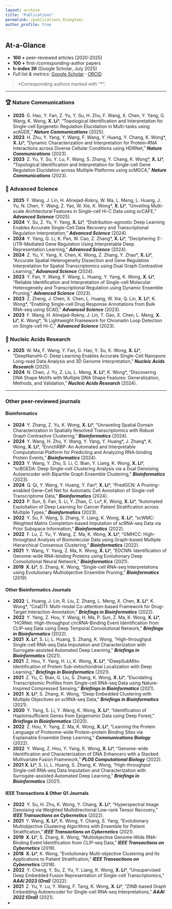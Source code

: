 ```yaml
---
layout: archive
title: "Publications"
permalink: /publications_Xiangtao/
author_profile: true
---
```


## At-a-Glance  
- **160 +** peer-reviewed articles (2020-2025)  
- **100 +** first-/corresponding-author papers  
- **h-index 36** (Google Scholar, July 2025)  
- *Full list & metrics:* [Google Scholar](https://scholar.google.com/citations?hl=en&user=Il0-1BUAAAAJ&view_op=list_works&sortby=pubdate) · [ORCID](https://orcid.org/0000-0002-8716-9823)  

> *Corresponding authors marked with “\*”.
 
---

### 🏆 Nature Communications  
- **2025** G. Hao, Y. Fan, Z. Yu, Y. Su, H. Zhu, F. Wang, X. Chen, Y. Yang, G. Wang, K. Wong, **X. Li**\*, “Topological Identification and Interpretation for Single-cell Epigenetic Regulation Elucidation in Multi-tasks using scAGDE,” **_Nature Communications_** (2025).  
- **2023** H. Zhu, Y. Yang, Y. Wang, F. Wang, Y. Huang, Y. Chang, K. Wong\*, **X. Li**\*, “Dynamic Characterization and Interpretation for Protein–RNA Interactions across Diverse Cellular Conditions using HDRNet,” **_Nature Communications_** (2023).  
- **2023** Z. Yu, Y. Su, Y. Lu, F. Wang, S. Zhang, Y. Chang, K. Wong\*, **X. Li**\*, “Topological Identification and Interpretation for Single-cell Gene Regulation Elucidation across Multiple Platforms using scMGCA,” **_Nature Communications_** (2023).  

### 🔬 Advanced Science  
- **2025** F. Wang, J. Lin, H. Alinejad-Rokny, W. Ma, L. Meng, L. Huang, J. Yu, N. Chen, Y. Wang, Z. Yao, W. Xie, K. Wong\*, **X. Li**\*, “Unveiling Multi-scale Architectural Features in Single-cell Hi-C Data using scCAFE,” **_Advanced Science_** (2025).  
- **2024** Y. Su, Z. Yu, Y. Yang, **X. Li**\*, “Distribution-agnostic Deep Learning Enables Accurate Single-Cell Data Recovery and Transcriptional Regulation Interpretation,” **_Advanced Science_** (2024).  
- **2024** Y. Yang, G. Li, K. Pan, W. Cao, Z. Zhang\*, **X. Li**\*, “Deciphering 3′-UTR-Mediated Gene Regulation Using Interpretable Deep Representation Learning,” **_Advanced Science_** (2024).  
- **2024** Z. Yu, Y. Yang, X. Chen, K. Wong, Z. Zhang, Y. Zhao\*, **X. Li**\*, “Accurate Spatial Heterogeneity Dissection and Gene Regulation Interpretation for Spatial Transcriptomics using Dual Graph Contrastive Learning,” **_Advanced Science_** (2024).  
- **2023** Y. Fan, Y. Wang, F. Wang, L. Huang, Y. Yang, K. Wong, **X. Li**\*, “Reliable Identification and Interpretation of Single-cell Molecular Heterogeneity and Transcriptional Regulation using Dynamic Ensemble Pruning,” **_Advanced Science_** (2023).  
- **2023** Z. Zheng, J. Chen, X. Chen, L. Huang, W. Xie, Q. Lin, **X. Li**\*, K. Wong\*, “Enabling Single-cell Drug Response Annotations from Bulk RNA-seq using SCAD,” **_Advanced Science_** (2023).  
- **2023** F. Wang, H. Alinejad-Rokny, J. Lin, T. Gao, X. Chen, L. Meng, **X. Li**\*, K. Wong\*, “A Lightweight Framework for Chromatin Loop Detection on Single-cell Hi-C,” **_Advanced Science_** (2023).  

### 🧬 Nucleic Acids Research  
- **2025** W. Ma, F. Wang, Y. Fan, G. Hao, Y. Su, K. Wong, **X. Li**\*, “DeepNanoHi-C: Deep Learning Enables Accurate Single-Cell Nanopore Long-read Data Analysis and 3D Genome Interpretation,” **_Nucleic Acids Research_** (2025).  
- **2024** N. Chen, J. Yu, Z. Liu, L. Meng, **X. Li**\*, K. Wong\*, “Discovering DNA Shape Motifs with Multiple DNA Shape Features: Generalization, Methods, and Validation,” **_Nucleic Acids Research_** (2024).  

---

### Other peer-reviewed journals 

#### Bioinformatics  
- **2024** Y. Zhang, Z. Yu, K. Wong, **X. Li**\*, “Unraveling Spatial Domain Characterization in Spatially Resolved Transcriptomics with Robust Graph Contrastive Clustering,” **_Bioinformatics_** (2024).  
- **2024** Y. Wang, H. Zhu, Y. Wang, Y. Yang, Y. Huang\*, J. Zhang\*, K. Wong, **X. Li**\*, “EnrichRBP: An Automated and Interpretable Computational Platform for Predicting and Analyzing RNA-binding Protein Events,” **_Bioinformatics_** (2024).  
- **2023** Y. Wang, Y. Zhu, S. Li, C. Bian, Y. Liang, K. Wong, **X. Li**\*, “scBGEDA: Deep Single-cell Clustering Analysis via a Dual Denoising Autoencoder with Bipartite Graph Ensemble Clustering,” **_Bioinformatics_** (2023).  
- **2024** Q. Qi, Y. Wang, Y. Huang, Y. Fan*, **X. Li**\*, “PredGCN: A Pruning-enabled Gene–Cell Net for Automatic Cell Annotation of Single-cell Transcriptome Data,” **_Bioinformatics_** (2024).  
- **2023** P. Sun, S. Fan, S. Li, Y. Zhao, C. Lu\*, K. Wong, **X. Li**\*, “Automated Exploitation of Deep Learning for Cancer Patient Stratification across Multiple Types,” **_Bioinformatics_** (2023).  
- **2022** Y. Su, F. Wang, S. Zhang, Y. Liang, K. Wong, **X. Li**\*, “scWMC: Weighted Matrix Completion-based Imputation of scRNA-seq Data via Prior Subspace Information,” **_Bioinformatics_** (2022).  
- **2022** F. Lu, Z. Yu, Y. Wang, Z. Ma, K. Wong, **X. Li**\*, “GMHCC: High-throughput Analysis of Biomolecular Data using Graph-based Multiple Hierarchical Consensus Clustering,” **_Bioinformatics_** (2022).  
- **2021** Y. Wang, Y. Yang, Z. Ma, K. Wong, **X. Li**\*, “EDCNN: Identification of Genome-wide RNA-binding Proteins using Evolutionary Deep Convolutional Neural Network,” **_Bioinformatics_** (2021).  
- **2019** **X. Li**\*, S. Zhang, K. Wong, “Single-cell RNA-seq Interpretations using Evolutionary Multiobjective Ensemble Pruning,” **_Bioinformatics_** (2019).  

#### Other Bioinformatics Journals  
- **2022** L. Huang, J. Lin, R. Liu, Z. Zhang, L. Meng, X. Chen, **X. Li**\*, K. Wong*, “CoaDTI: Multi-modal Co-attention-based Framework for Drug–Target Interaction Annotation,” **_Briefings in Bioinformatics_** (2022).  
- **2022** Y. Yang, Z. Hou, Y. Wang, H. Ma, P. Sun, Z. Ma, K. Wong, **X. Li**\*, “HCRNet: High-throughput circRNA-Binding Event Identification from CLIP-seq Data using Deep Temporal Convolutional Network,” **_Briefings in Bioinformatics_** (2022).  
- **2021** **X. Li**\*, S. Li, L. Huang, S. Zhang, K. Wong, “High-throughput Single-cell RNA-seq Data Imputation and Characterization with Surrogate-assisted Automated Deep Learning,” **_Briefings in Bioinformatics_** (2021).  
- **2021** Z. Hou, Y. Yang, H. Li, K. Wong, **X. Li**\*, “iDeepSubMito: Identification of Protein Sub-mitochondrial Localization with Deep Learning,” **_Briefings in Bioinformatics_** (2021).  
- **2021** Z. Yu, C. Bian, G. Liu, S. Zhang, K. Wong, **X. Li**\*, “Elucidating Transcriptomic Profiles from Single-cell RNA-seq Data using Nature-Inspired Compressed Sensing,” **_Briefings in Bioinformatics_** (2021).  
- **2021** **X. Li**\*, S. Zhang, K. Wong, “Deep Embedded Clustering with Multiple Objectives on scRNA-seq Data,” **_Briefings in Bioinformatics_** (2021).  
- **2020** Y. Yang, S. Li, Y. Wang, K. Wong, **X. Li**\*, “Identification of Haploinsufficient Genes from Epigenomic Data using Deep Forest,” **_Briefings in Bioinformatics_** (2020).  
- **2022** Z. Hou, Y. Yang, Z. Ma, K. Wong, **X. Li**\*, “Learning the Protein Language of Proteome-wide Protein–protein Binding Sites via Explainable Ensemble Deep Learning,” **_Communications Biology_** (2022).
- **2022** Y. Wang, Z. Hou, Y. Yang, K. Wong, **X. Li**\*, “Genome-wide Identification and Characterization of DNA Enhancers with a Stacked Multivariate Fusion Framework,” **_PLOS Computational Biology_** (2022).  
- **2021** **X. Li**\*, S. Li, L. Huang, S. Zhang, K. Wong, “High-throughput Single-cell RNA-seq Data Imputation and Characterization with Surrogate-assisted Automated Deep Learning,” **_Briefings in Bioinformatics_** (2021).  

#### IEEE Transactions & Other Q1 Journals
- **2022** Y. Su, H. Zhu, K. Wong, Y. Chang, **X. Li**\*, “Hyperspectral Image Denoising via Weighted Multidirectional Low-rank Tensor Recovery,” **_IEEE Transactions on Cybernetics_** (2022).  
- **2021** Y. Wang, **X. Li**\*, K. Wong, Y. Chang, S. Yang, “Evolutionary Multiobjective Clustering Algorithms with Ensemble for Patient Stratification,” **_IEEE Transactions on Cybernetics_** (2021).  
- **2019** **X. Li**\*, S. Zhang, K. Wong, “Multiobjective Genome-Wide RNA-Binding Event Identification from CLIP-seq Data,” **_IEEE Transactions on Cybernetics_** (2019).  
- **2018** **X. Li**\*, K. Wong, “Evolutionary Multi-objective Clustering and Its Applications to Patient Stratification,” **_IEEE Transactions on Cybernetics_** (2018).  
- **2022** Y. Cheng, Y. Su, Z. Yu, Y. Liang, K. Wong, **X. Li**\*, “Unsupervised Deep Embedded Fusion Representation of Single-cell Transcriptomics,” **_AAAI 2023 (Oral)_** (2022).  
- **2021** Z. Yu, Y. Lu, Y. Wang, F. Tang, K. Wong, **X. Li**\*, “ZINB-based Graph Embedding Autoencoder for Single-cell RNA-seq Interpretations,” **_AAAI 2022 (Oral)_** (2021).
- 
<!-- (additional Communications Biology / Briefings in Bioinformatics / IEEE T-Cybernetics / etc.) -->
